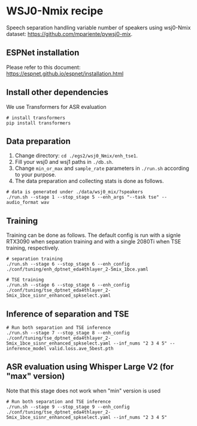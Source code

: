 # WSJ0-Nmix recipe

Speech separation handling variable number of speakers using wsj0-Nmix dataset: https://github.com/mpariente/pywsj0-mix.


## ESPNet installation
Please refer to this document:
https://espnet.github.io/espnet/installation.html


## Install other dependencies
We use Transformers for ASR evaluation
```
# install transformers
pip install transformers
```

## Data preparation
1. Change directory: ```cd ./egs2/wsj0_Nmix/enh_tse1```.
1. Fill your wsj0 and wsj1 paths in ```./db.sh```.
1. Change ```min_or_max``` and ```sample_rate``` parameters in ```./run.sh``` according to your purpose.
1. The data preparation and collecting stats is done as follows.
```
# data is generated under ./data/wsj0_mix/?speakers
./run.sh --stage 1 --stop_stage 5 --enh_args "--task tse" --audio_format wav
```

## Training
Training can be done as follows.
The default config is run with a signle RTX3090 when separation training and with a single 2080Ti when TSE training, respectively.
```
# separation training
./run.sh --stage 6 --stop_stage 6 --enh_config ./conf/tuning/enh_dptnet_eda4thlayer_2-5mix_1bce.yaml

# TSE training
./run.sh --stage 6 --stop_stage 6 --enh_config ./conf/tuning/tse_dptnet_eda4thlayer_2-5mix_1bce_sisnr_enhanced_spkselect.yaml
```

## Inference of separation and TSE
```
# Run both separation and TSE inference
./run.sh --stage 7 --stop_stage 8 --enh_config ./conf/tuning/tse_dptnet_eda4thlayer_2-5mix_1bce_sisnr_enhanced_spkselect.yaml --inf_nums "2 3 4 5" --inference_model valid.loss.ave_5best.pth
```

## ASR evaluation using Whisper Large V2 (for "max" version)
Note that this stage does not work when "min" version is used
```
# Run both separation and TSE inference
./run.sh --stage 9 --stop_stage 9 --enh_config ./conf/tuning/tse_dptnet_eda4thlayer_2-5mix_1bce_sisnr_enhanced_spkselect.yaml --inf_nums "2 3 4 5"
```